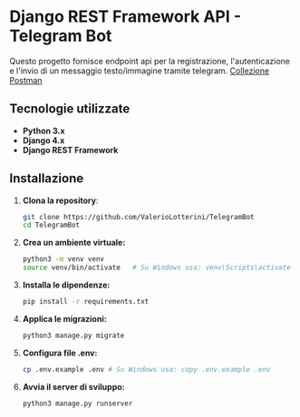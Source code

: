 # Django REST Framework API - Telegram Bot


Questo progetto fornisce endpoint api per la registrazione, l'autenticazione e l'invio di un messaggio testo/immagine tramite telegram.
[Collezione Postman](https://www.postman.com/science-observer-42026254/telegrambot/collection/6w42u30/telegram-bot)

## Tecnologie utilizzate

- **Python 3.x**
- **Django 4.x**
- **Django REST Framework**

## Installazione

1. **Clona la repository**:
   ```bash
   git clone https://github.com/ValerioLotterini/TelegramBot
   cd TelegramBot
2. **Crea un ambiente virtuale:**
   ```bash
   python3 -m venv venv
   source venv/bin/activate   # Su Windows usa: venv\Scripts\activate
3. **Installa le dipendenze:**
   ```bash
   pip install -r requirements.txt
4. **Applica le migrazioni:**
   ```bash
   python3 manage.py migrate
5. **Configura file .env:**
   ```bash
   cp .env.example .env # Su Windows usa: copy .env.example .env
6. **Avvia il server di sviluppo:**
   ```bash
   python3 manage.py runserver 
